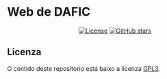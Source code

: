 # Web de DAFIC

<div align="center">

[![License](<https://img.shields.io/github/license/dafic-udc/dafic-udc.github.io>)](<LICENSE> "License")
[![GitHub stars](https://img.shields.io/github/stars/dafic-udc/dafic-udc.github.io)](<https://github.com/dafic-udc/dafic-udc.github.io/stargazers> "Stars")

</div>

## Licenza

O contido deste repositorio está baixo a licenza [GPL3](LICENSE).
